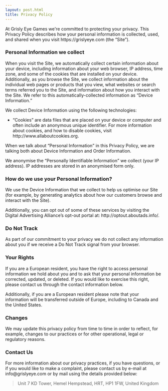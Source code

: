 ```yaml
---
layout: post.html
title: Privacy Policy
---
```

<p>At Grisly Eye Games we're committed to protecting your privacy. This Privacy Policy describes how your personal information is collected, used, and shared when you visit https://grislyeye.com (the “Site”).</p>

<h3>Personal Information we collect</h3>

<p>When you visit the Site, we automatically collect certain information about your device, including information about your web browser, IP address, time zone, and some of the cookies that are installed on your device. Additionally, as you browse the Site, we collect information about the individual web pages or products that you view, what websites or search terms referred you to the Site, and information about how you interact with the Site. We refer to this automatically-collected information as <q>Device Information.</q></p>

<p>We collect Device Information using the following technologies:</p>

<ul>
  <li><q>Cookies</q> are data files that are placed on your device or computer and often include an anonymous unique identifier. For more information about cookies, and how to disable cookies, visit http://www.allaboutcookies.org.</li>
</ul>

<p>When we talk about <q>Personal Information</q> in this Privacy Policy, we are talking both about Device Information and Order Information.</p>

<p>We anonymise the <q>Personally Identifiable Information</q> we collect (your IP address). IP addresses are stored in an anonymised form only.</p>

<h3>How do we use your Personal Information?</h3>

<p>We use the Device Information that we collect to help us optimise our Site (for example, by generating analytics about how our customers browse and interact with the Site).</p>

<p>Additionally, you can opt out of some of these services by visiting the Digital Advertising Alliance’s opt-out portal at:  http://optout.aboutads.info/.</p>

<h3>Do Not Track</h3>

<p>As part of our commitment to your privacy we do not collect any information about you if we receive a Do Not Track signal from your browser.</p>

<h3>Your Rights</h3>

<p>If you are a European resident, you have the right to access personal information we hold about you and to ask that your personal information be corrected, updated, or deleted. If you would like to exercise this right, please contact us through the contact information below.</p>

<p>Additionally, if you are a European resident please note that your information will be transferred outside of Europe, including to Canada and the United States.</p>

<h3>Changes</h3>

<p>We may update this privacy policy from time to time in order to reflect, for example, changes to our practices or for other operational, legal or regulatory reasons.</p>

<h3>Contact Us</h3>

<p>For more information about our privacy practices, if you have questions, or if you would like to make a complaint, please contact us by e-mail at info@grislyeye.com or by mail using the details provided below:</p>

<blockquote>Unit 7 KD Tower, Hemel Hempstead, HRT,  HP1 1FW, United Kingdom</blockquote>
